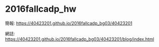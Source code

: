 # 2016fallcadp_hw
簡報: https://40423201.github.io/2016fallcadp_bg03/40423201

網誌: https://40423201.github.io/2016fallcadp_bg03/40423201/blog/index.html

